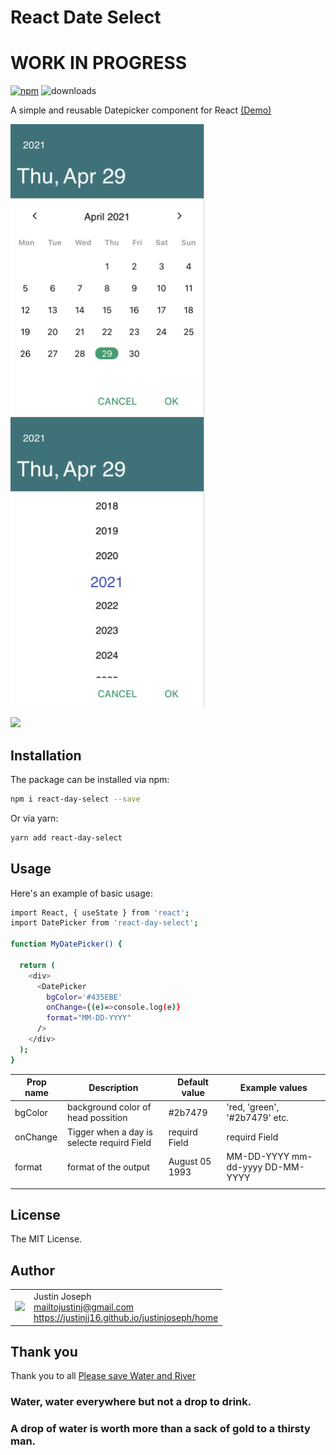 # React Date Select

# WORK IN PROGRESS

[![npm](https://img.shields.io/npm/v/react-day-select.svg)](https://www.npmjs.com/package/react-day-select) ![downloads](https://img.shields.io/npm/dt/react-day-select.svg)

A simple and reusable Datepicker component for React [(Demo)](https://parceljs.org)

<img src="https://raw.githubusercontent.com/justinjj16/react-day-select/master/src/images/fullview.png" width="310"  /> <img src="https://raw.githubusercontent.com/justinjj16/react-day-select/master/src/images/yearView.png" width="310"  />

![](=100x20)

## Installation

The package can be installed via npm:

```bash
npm i react-day-select --save
```

Or via yarn:

```bash
yarn add react-day-select
```

## Usage

Here's an example of basic usage:

```bash
import React, { useState } from 'react';
import DatePicker from 'react-day-select';

function MyDatePicker() {

  return (
    <div>
      <DatePicker
        bgColor='#435EBE'
        onChange={(e)=>console.log(e)}
        format="MM-DD-YYYY"
      />
    </div>
  );
}

```

| Prop name | Description                                | Default value  | Example values                   |
| --------- | ------------------------------------------ | -------------- | -------------------------------- |
| bgColor   | background color of head possition         | #2b7479        | 'red, 'green', '#2b7479' etc.    |
| onChange  | Tigger when a day is selecte requird Field | requird Field  | requird Field                    |
| format    | format of the output                       | August 05 1993 | MM-DD-YYYY mm-dd-yyyy DD-MM-YYYY |
|           |                                            |                |                                  |

## License

The MIT License.

## Author

<table>
  <tr>
    <td>
      <img src="https://avatars.githubusercontent.com/u/38469058?v=4." width="100">
    </td>
    <td>
      Justin Joseph<br />
      <a href="mailto:mailtojustinj@gmail.com">mailtojustinj@gmail.com</a><br />
      <a href="https://justinjj16.github.io/justinjoseph/home">https://justinjj16.github.io/justinjoseph/home</a>
    </td>
  </tr>
</table>

## Thank you

Thank you to all [Please save Water and River](https://parceljs.org)

[]()

### Water, water everywhere but not a drop to drink.

### A drop of water is worth more than a sack of gold to a thirsty man.
